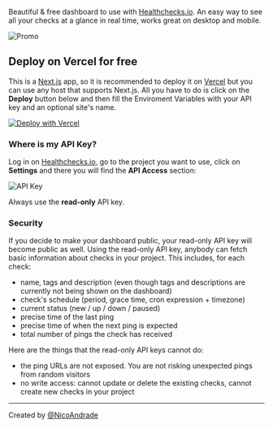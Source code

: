 Beautiful & free dashboard to use with [Healthchecks.io](https://healthchecks.io). 
An easy way to see all your checks at a glance in real time, works great on desktop and mobile.

![Promo](https://raw.githubusercontent.com/nicoandrade/healthchecks-front/main/public/promo.jpg "Promo")


## Deploy on Vercel for free

This is a [Next.js](https://nextjs.org) app, so it is recommended to deploy it on [Vercel](https://vercel.com) but you can use any host that supports Next.js.
All you have to do is click on the **Deploy** button below and then fill the Enviroment Variables with your API key and an optional site's name.

[![Deploy with Vercel](https://vercel.com/button)](https://vercel.com/new/git/external?repository-url=https%3A%2F%2Fgithub.com%2Fvercel%2Fnext.js%2Ftree%2Fcanary%2Fexamples%2Fhello-world&env=NEXT_PUBLIC_APIKEY,NEXT_PUBLIC_NAME&envDescription=API%20Key%20from%20your%20healthchecks.io%20project&envLink=https%3A%2F%2Fgithub.com%2Fnicoandrade%2Fhealthchecks-front%23where-is-my-api-key)


### Where is my API Key?
Log in on [Healthchecks.io](https://healthchecks.io), go to the project you want to use, click on **Settings** and there you will find the **API Access** section:

![API Key](https://raw.githubusercontent.com/nicoandrade/healthchecks-front/main/public/apikey.png "API Key")

Always use the **read-only** API key.


### Security
If you decide to make your dashboard public, your read-only API key will become public as well. Using the read-only API key, anybody can fetch basic information about checks in your project. This includes, for each check:

* name, tags and description (even though tags and descriptions are currently not being shown on the dashboard)
* check's schedule (period, grace time, cron expression + timezone)
* current status (new / up / down / paused)
* precise time of the last ping
* precise time of when the next ping is expected
* total number of pings the check has received

Here are the things that the read-only API keys cannot do:

* the ping URLs are not exposed. You are not risking unexpected pings from random visitors
* no write access: cannot update or delete the existing checks, cannot create new checks in your project

---

Created by [@NicoAndrade](https://nicoandrade.com)